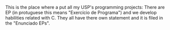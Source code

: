 This is the place where a put all my USP's programming projects:
There are EP (in protuguese this means "Exercício de Programa") and we develop habilities related with C.
They all have there own statement and it is filed in the "Enunciado EPs".
